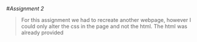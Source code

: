 #_Assignment 2_
>For this assignment we had to recreate another webpage, however I could
>only alter the css in the page and not the html. The html was already
>provided
